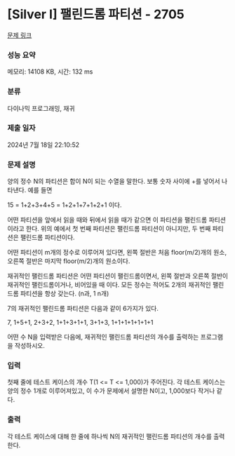 # [Silver I] 팰린드롬 파티션 - 2705 

[문제 링크](https://www.acmicpc.net/problem/2705) 

### 성능 요약

메모리: 14108 KB, 시간: 132 ms

### 분류

다이나믹 프로그래밍, 재귀

### 제출 일자

2024년 7월 18일 22:10:52

### 문제 설명

<p>양의 정수 N의 파티션은 합이 N이 되는 수열을 말한다. 보통 숫자 사이에 +를 넣어서 나타낸다. 예를 들면</p>

<p>15 = 1+2+3+4+5 = 1+2+1+7+1+2+1 이다.</p>

<p>어떤 파티션을 앞에서 읽을 때와 뒤에서 읽을 때가 같으면 이 파티션을 팰린드롬 파티션이라고 한다. 위의 예에서 첫 번째 파티션은 팰린드롬 파티션이 아니지만, 두 번째 파티션은 팰린드롬 파티션이다.</p>

<p>어떤 파티션이 m개의 정수로 이루어져 있다면, 왼쪽 절반은 처음 floor(m/2)개의 원소, 오른쪽 절반은 마지막 floor(m/2)개의 원소이다. </p>

<p>재귀적인 팰린드롬 파티션은 어떤 파티션이 팰린드롬이면서, 왼쪽 절반과 오른쪽 절반이 재귀적인 팰린드롬이거나, 비어있을 때 이다. 모든 정수는 적어도 2개의 재귀적인 팰린드롬 파티션을 항상 갖는다. (n과, 1 n개) </p>

<p>7의 재귀적인 팰린드롬 파티션은 다음과 같이 6가지가 있다.</p>

<p>7, 1+5+1, 2+3+2, 1+1+3+1+1, 3+1+3, 1+1+1+1+1+1+1</p>

<p>어떤 수 N을 입력받은 다음에, 재귀적인 팰린드롬 파티션의 개수를 출력하는 프로그램을 작성하시오.</p>

### 입력 

 <p>첫째 줄에 테스트 케이스의 개수 T(1 <= T <= 1,000)가 주어진다. 각 테스트 케이스는 양의 정수 1개로 이루어져있고, 이 수가 문제에서 설명한 N이고, 1,000보다 작거나 같다.</p>

### 출력 

 <p>각 테스트 케이스에 대해 한 줄에 하나씩 N의 재귀적인 팰린드롬 파티션의 개수를 출력한다.</p>


